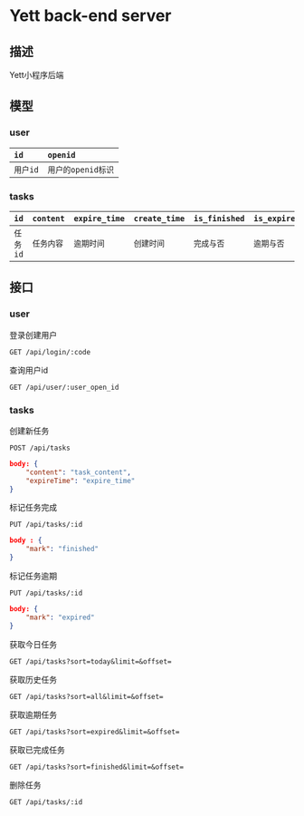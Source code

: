 # Yett back-end server

## 描述

Yett小程序后端



## 模型

### user

| `id`     | `openid`           |
| :------- | :----------------- |
| `用户id` | `用户的openid标识` |

### tasks

| `id`     | `content`  | `expire_time` | `create_time` | `is_finished` | `is_expired` | `user_id` |
| -------- | ---------- | ------------- | ------------- | ------------- | ------------ | --------- |
| `任务id` | `任务内容` | `逾期时间`    | `创建时间`    | `完成与否`    | `逾期与否`   | `用户id`  |

## 接口

### user

登录创建用户

`GET /api/login/:code`

查询用户id

`GET /api/user/:user_open_id`

### tasks

创建新任务

`POST /api/tasks`

```json
body: {
    "content": "task_content",
    "expireTime": "expire_time"
}
```

标记任务完成

`PUT /api/tasks/:id`

```json
body : {
   	"mark": "finished"
}
```

标记任务逾期

`PUT /api/tasks/:id`

```json
body: {
    "mark": "expired"
}	
```

获取今日任务

`GET /api/tasks?sort=today&limit=&offset=`

获取历史任务

`GET /api/tasks?sort=all&limit=&offset=`

获取逾期任务

`GET /api/tasks?sort=expired&limit=&offset=`

获取已完成任务

`GET /api/tasks?sort=finished&limit=&offset=`

删除任务

`GET /api/tasks/:id`